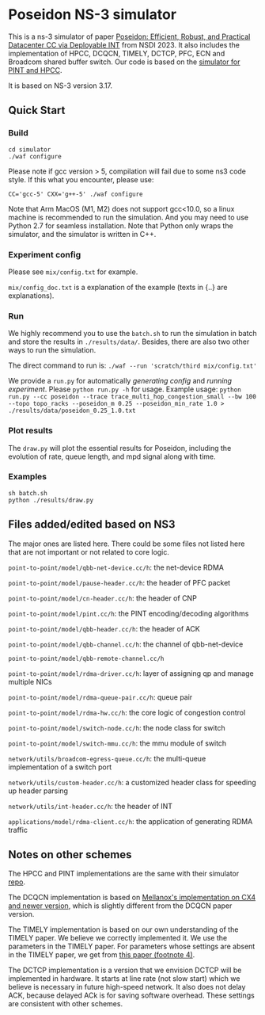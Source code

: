 # Poseidon NS-3 simulator
This is a ns-3 simulator of paper [Poseidon: Efficient, Robust, and Practical Datacenter CC via Deployable INT](https://weitaowang.site/papers/poseidon.pdf) from NSDI 2023. It also includes the implementation of HPCC, DCQCN, TIMELY, DCTCP, PFC, ECN and Broadcom shared buffer switch. Our code is based on the [simulator for PINT and HPCC](https://github.com/alibaba-edu/High-Precision-Congestion-Control).

It is based on NS-3 version 3.17.

## Quick Start

### Build
```
cd simulator
./waf configure
```

Please note if gcc version > 5, compilation will fail due to some ns3 code style.  If this what you encounter, please use:

```
CC='gcc-5' CXX='g++-5' ./waf configure
```

Note that Arm MacOS (M1, M2) does not support gcc<10.0, so a linux machine is recommended to run the simulation. And you may need to use Python 2.7 for seamless installation. Note that Python only wraps the simulator, and the simulator is written in C++.

### Experiment config
Please see `mix/config.txt` for example. 

`mix/config_doc.txt` is a explanation of the example (texts in {..} are explanations).

### Run
We highly recommend you to use the `batch.sh` to run the simulation in batch and store the results in `./results/data/`. Besides, there are also two other ways to run the simulation.

The direct command to run is:
`./waf --run 'scratch/third mix/config.txt'`

We provide a `run.py` for automatically *generating config* and *running experiment*. Please `python run.py -h` for usage.
Example usage:
`python run.py --cc poseidon --trace trace_multi_hop_congestion_small --bw 100 --topo topo_racks --poseidon_m 0.25 --poseidon_min_rate 1.0 > ./results/data/poseidon_0.25_1.0.txt`

### Plot results
The `draw.py` will plot the essential results for Poseidon, including the evolution of rate, queue length, and mpd signal along with time. 

### Examples
```
sh batch.sh
python ./results/draw.py
```

## Files added/edited based on NS3
The major ones are listed here. There could be some files not listed here that are not important or not related to core logic.

`point-to-point/model/qbb-net-device.cc/h`: the net-device RDMA

`point-to-point/model/pause-header.cc/h`: the header of PFC packet

`point-to-point/model/cn-header.cc/h`: the header of CNP

`point-to-point/model/pint.cc/h`: the PINT encoding/decoding algorithms

`point-to-point/model/qbb-header.cc/h`: the header of ACK

`point-to-point/model/qbb-channel.cc/h`: the channel of qbb-net-device

`point-to-point/model/qbb-remote-channel.cc/h`

`point-to-point/model/rdma-driver.cc/h`: layer of assigning qp and manage multiple NICs

`point-to-point/model/rdma-queue-pair.cc/h`: queue pair

`point-to-point/model/rdma-hw.cc/h`: the core logic of congestion control

`point-to-point/model/switch-node.cc/h`: the node class for switch

`point-to-point/model/switch-mmu.cc/h`: the mmu module of switch

`network/utils/broadcom-egress-queue.cc/h`: the multi-queue implementation of a switch port

`network/utils/custom-header.cc/h`: a customized header class for speeding up header parsing

`network/utils/int-header.cc/h`: the header of INT

`applications/model/rdma-client.cc/h`: the application of generating RDMA traffic

## Notes on other schemes
The HPCC and PINT implementations are the same with their simulator [repo](https://github.com/alibaba-edu/High-Precision-Congestion-Control).

The DCQCN implementation is based on [Mellanox's implementation on CX4 and newer version](https://community.mellanox.com/s/article/dcqcn-parameters), which is slightly different from the DCQCN paper version.

The TIMELY implementation is based on our own understanding of the TIMELY paper. We believe we correctly implemented it. We use the parameters in the TIMELY paper. For parameters whose settings are absent in the TIMELY paper, we get from [this paper (footnote 4)](https://www.microsoft.com/en-us/research/wp-content/uploads/2016/09/ecndelay-conext16.pdf).

The DCTCP implementation is a version that we envision DCTCP will be implemented in hardware. It starts at line rate (not slow start) which we believe is necessary in future high-speed network. It also does not delay ACK, because delayed ACk is for saving software overhead. These settings are consistent with other schemes.
